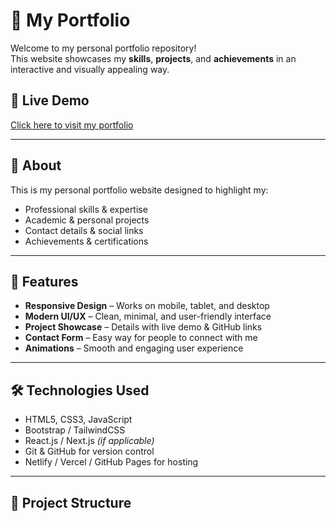 # 🌟 My Portfolio

Welcome to my personal portfolio repository!  
This website showcases my **skills**, **projects**, and **achievements** in an interactive and visually appealing way.

## 🔗 Live Demo
[Click here to visit my portfolio](https://your-portfolio-link.com)

---

## 📜 About
This is my personal portfolio website designed to highlight my:
- Professional skills & expertise
- Academic & personal projects
- Contact details & social links
- Achievements & certifications

---

## 🚀 Features
- **Responsive Design** – Works on mobile, tablet, and desktop
- **Modern UI/UX** – Clean, minimal, and user-friendly interface
- **Project Showcase** – Details with live demo & GitHub links
- **Contact Form** – Easy way for people to connect with me
- **Animations** – Smooth and engaging user experience

---

## 🛠️ Technologies Used
- HTML5, CSS3, JavaScript
- Bootstrap / TailwindCSS
- React.js / Next.js *(if applicable)*
- Git & GitHub for version control
- Netlify / Vercel / GitHub Pages for hosting

---

## 📂 Project Structure
